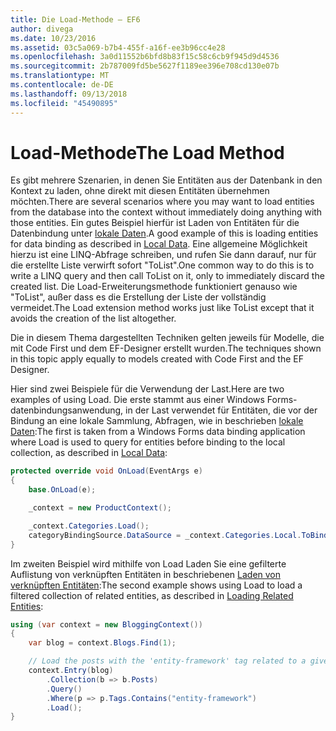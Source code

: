 ```yaml
---
title: Die Load-Methode – EF6
author: divega
ms.date: 10/23/2016
ms.assetid: 03c5a069-b7b4-455f-a16f-ee3b96cc4e28
ms.openlocfilehash: 3a0d11552b6bfd8b83f15c58c6cb9f945d9d4536
ms.sourcegitcommit: 2b787009fd5be5627f1189ee396e708cd130e07b
ms.translationtype: MT
ms.contentlocale: de-DE
ms.lasthandoff: 09/13/2018
ms.locfileid: "45490895"
---
```

# <a name="the-load-method"></a><span data-ttu-id="ab46c-102">Load-Methode</span><span class="sxs-lookup"><span data-stu-id="ab46c-102">The Load Method</span></span>
<span data-ttu-id="ab46c-103">Es gibt mehrere Szenarien, in denen Sie Entitäten aus der Datenbank in den Kontext zu laden, ohne direkt mit diesen Entitäten übernehmen möchten.</span><span class="sxs-lookup"><span data-stu-id="ab46c-103">There are several scenarios where you may want to load entities from the database into the context without immediately doing anything with those entities.</span></span> <span data-ttu-id="ab46c-104">Ein gutes Beispiel hierfür ist Laden von Entitäten für die Datenbindung unter [lokale Daten](~/ef6/querying/local-data.md).</span><span class="sxs-lookup"><span data-stu-id="ab46c-104">A good example of this is loading entities for data binding as described in [Local Data](~/ef6/querying/local-data.md).</span></span> <span data-ttu-id="ab46c-105">Eine allgemeine Möglichkeit hierzu ist eine LINQ-Abfrage schreiben, und rufen Sie dann darauf, nur für die erstellte Liste verwirft sofort "ToList".</span><span class="sxs-lookup"><span data-stu-id="ab46c-105">One common way to do this is to write a LINQ query and then call ToList on it, only to immediately discard the created list.</span></span> <span data-ttu-id="ab46c-106">Die Load-Erweiterungsmethode funktioniert genauso wie "ToList", außer dass es die Erstellung der Liste der vollständig vermeidet.</span><span class="sxs-lookup"><span data-stu-id="ab46c-106">The Load extension method works just like ToList except that it avoids the creation of the list altogether.</span></span>  

<span data-ttu-id="ab46c-107">Die in diesem Thema dargestellten Techniken gelten jeweils für Modelle, die mit Code First und dem EF-Designer erstellt wurden.</span><span class="sxs-lookup"><span data-stu-id="ab46c-107">The techniques shown in this topic apply equally to models created with Code First and the EF Designer.</span></span>  

<span data-ttu-id="ab46c-108">Hier sind zwei Beispiele für die Verwendung der Last.</span><span class="sxs-lookup"><span data-stu-id="ab46c-108">Here are two examples of using Load.</span></span> <span data-ttu-id="ab46c-109">Die erste stammt aus einer Windows Forms-datenbindungsanwendung, in der Last verwendet für Entitäten, die vor der Bindung an eine lokale Sammlung, Abfragen, wie in beschrieben [lokale Daten](~/ef6/querying/local-data.md):</span><span class="sxs-lookup"><span data-stu-id="ab46c-109">The first is taken from a Windows Forms data binding application where Load is used to query for entities before binding to the local collection, as described in [Local Data](~/ef6/querying/local-data.md):</span></span>  

``` csharp
protected override void OnLoad(EventArgs e)
{
    base.OnLoad(e);

    _context = new ProductContext();

    _context.Categories.Load();
    categoryBindingSource.DataSource = _context.Categories.Local.ToBindingList();
}
```  

<span data-ttu-id="ab46c-110">Im zweiten Beispiel wird mithilfe von Load Laden Sie eine gefilterte Auflistung von verknüpften Entitäten in beschriebenen [Laden von verknüpften Entitäten](~/ef6/querying/related-data.md):</span><span class="sxs-lookup"><span data-stu-id="ab46c-110">The second example shows using Load to load a filtered collection of related entities, as described in [Loading Related Entities](~/ef6/querying/related-data.md):</span></span>  

``` csharp
using (var context = new BloggingContext())
{
    var blog = context.Blogs.Find(1);

    // Load the posts with the 'entity-framework' tag related to a given blog
    context.Entry(blog)
        .Collection(b => b.Posts)
        .Query()
        .Where(p => p.Tags.Contains("entity-framework")
        .Load();
}
```  

